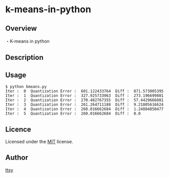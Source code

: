 k-means-in-python
====

## Overview
・K-means in python

## Description

## Usage
```
$ python kmeans.py
Iter :  0  Quantization Error :  601.122433764  Diff :  871.573005395
Iter :  1  Quantization Error :  327.925733963  Diff :  273.196699801
Iter :  2  Quantization Error :  270.482767355  Diff :  57.4429666081
Iter :  3  Quantization Error :  261.264711188  Diff :  9.21805616624
Iter :  4  Quantization Error :  260.016662684  Diff :  1.24804850477
Iter :  5  Quantization Error :  260.016662684  Diff :  0.0
```
## Licence
Licensed under the [MIT](http://opensource.org/licenses/MIT) license.

## Author
[ttsy](https://github.com/fisproject)
